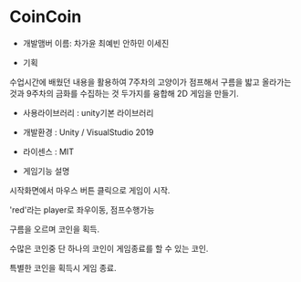 # CoinCoin

- 개발맴버 이름: 차가윤 최예빈 안하민 이세진 

- 기획

 수업시간에 배웠던 내용을 활용하여 7주차의 고양이가 점프해서 구름을 밟고 올라가는 것과 9주차의 금화를 수집하는 것 두가지를 융합해 2D 게임을 만들기. 

- 사용라이브러리 : unity기본 라이브러리 

- 개발환경 : Unity / VisualStudio 2019

- 라이센스 : MIT

- 게임기능 설명
 
 시작화면에서 마우스 버튼 클릭으로 게임이 시작.
 
 'red'라는 player로 좌우이동, 점프수행가능

 구름을 오르며 코인을 획득.
 
 수많은 코인중 단 하나의 코인이 게임종료를 할 수 있는 코인.
 
 특별한 코인을 획득시 게임 종료.
